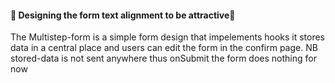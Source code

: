 #### 🚧 Designing the form text alignment to be attractive🚧
The Multistep-form is a simple form design that impelements hooks
it stores data in a central place and users can edit the form in the confirm page.
NB stored-data is not sent anywhere thus onSubmit the form does nothing for now

